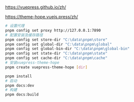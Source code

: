 
<https://vuepress.github.io/zh/>

<https://theme-hope.vuejs.press/zh/>

```bash
# 设置代理
pnpm config set proxy http://127.0.0.1:7890
# 配置安装及缓存路径
pnpm config set store-dir "C:\data\pnpm\store"
pnpm config set global-dir "C:\data\pnpm\global"
pnpm config set global-bin-dir "C:\data\pnpm\global-bin"
pnpm config set state-dir "C:\data\pnpm\state"
pnpm config set cache-dir "C:\data\pnpm\cache"
# 安装vuepress-theme-hope
pnpm create vuepress-theme-hope [dir]

pnpm install
# 启动
pnpm docs:dev
# 构建
pnpm docs:build
```
